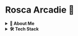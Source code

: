 # Rosca Arcadie 👋

<!-- About Section -->
<details>
  <summary><b>👤 About Me</b></summary>
    <p>
<blockquote>
I software engineer based in MD. And I love writing code and learn the CS! 💻

My passions are reading books, taking walks outdoors, traveling, and occasionally becoming obsessed with automating processes. 

I relish challenges and interesting tasks, continually learning new technologies.

When I'm not at the keyboard, I like sports, Reading, Traveling
</blockquote>

----

  </p>
</details>


<!-- Tech Stack -->  
<details>
  <summary><b>🛠️ Tech Stack</b></summary>
    <p>

| **Category** | **Technologies** |
| - | - |
**Frontend** | [![Vue.js](https://img.shields.io/static/v1?label=&message=Vue.js&color=4FC08D&logo=vuedotjs&logoColor=FFFFFF)](https://vuejs.org/) [![React](https://img.shields.io/static/v1?label=&message=React&color=61DAFB&logo=react&logoColor=FFFFFF)](https://reactjs.org/)
**Backend** | [![Laravel](https://img.shields.io/static/v1?label=&message=Laravel&color=FF2D20&logo=laravel&logoColor=white)](https://laravel.com/) [![Yii](https://img.shields.io/static/v1?label=&message=Yii&color=4FB858&logo=yii&logoColor=white)](https://www.yiiframework.com/)
**Frameworks** | [![Nest.js](https://img.shields.io/static/v1?label=&message=Nest.js&color=E0234E&logo=nestjs&logoColor=white)](https://nestjs.com/) [![Next.js](https://img.shields.io/static/v1?label=&message=Next.js&color=000000&logo=next.js&logoColor=white)](https://nextjs.org/)
**Core** | [![TypeScript](https://img.shields.io/static/v1?label=&message=TypeScript&color=3178C6&logo=typescript&logoColor=FFFFFF)](https://www.typescriptlang.org/) [![JavaScript](https://img.shields.io/static/v1?label=&message=JavaScript&color=F7DF1E&logo=javascript&logoColor=FFFFFF)](https://www.javascript.com/) [![Python](https://img.shields.io/static/v1?label=&message=Python&color=3C78A9&logo=python&logoColor=FFFFFF)](https://www.python.org/)<br> [![PHP](https://img.shields.io/static/v1?label=&message=PHP&color=777BB4&logo=php&logoColor=FFFFFF)](https://www.php.net/)  [![Node.js](https://img.shields.io/static/v1?label=&message=Node.js&color=339933&logo=nodedotjs&logoColor=FFFFFF)](https://nodejs.org/) [![HTML](https://img.shields.io/static/v1?label=&message=HTML&color=E34F26&logo=html5&logoColor=white)](https://developer.mozilla.org/en-US/docs/Web/HTML) [![CSS](https://img.shields.io/static/v1?label=&message=CSS&color=1572B6&logo=css3&logoColor=white)](https://developer.mozilla.org/en-US/docs/Web/CSS) </br>
**DevOps** | [![Docker](https://img.shields.io/static/v1?label=&message=Docker&color=2496ED&logo=docker&logoColor=FFFFFF)](https://docker.com/) [![Ansible](https://img.shields.io/static/v1?label=&message=Ansible&color=EE0000&logo=ansible&logoColor=FFFFFF)](https://www.ansible.com/)
**Testing** | -
**Misc** | [![Linux](https://img.shields.io/static/v1?label=&message=Linux&color=FCC624&logo=linux&logoColor=FFFFFF)](https://www.linux.org/) [![Bash](https://img.shields.io/static/v1?label=&message=Bash&color=4EAA25&logo=gnubash&logoColor=FFFFFF)](https://www.gnu.org/software/bash/) [![Markdown](https://img.shields.io/static/v1?label=&message=Markdown&color=000000&logo=markdown&logoColor=FFFFFF)](https://en.wikipedia.org/wiki/Markdown)
**Editors** | [![Vim](https://img.shields.io/static/v1?label=&message=Vim&color=019733&logo=vim&logoColor=FFFFFF)](https://www.vim.org/) [![VS Code](https://img.shields.io/static/v1?label=&message=VS%20Code&color=9013FE&logo=visualstudiocode&logoColor=FFFFFF)](https://code.visualstudio.com/)
**Databases** | [![MySQL](https://img.shields.io/static/v1?label=&message=MySQL&color=3E6E93&logo=mysql&logoColor=white)](https://www.mysql.com/)
**Other** | [![Kannel](https://img.shields.io/static/v1?label=&message=Kannel&color=FF6600&logo=linux&logoColor=white)](https://www.kannel.org/) [![GSM](https://img.shields.io/static/v1?label=&message=GSM&color=008080&logo=gsm&logoColor=white)](https://en.wikipedia.org/wiki/GSM)


----      

  </p>
</details>

